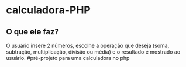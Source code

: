 # calculadora-PHP
## O que ele faz?
O usuário insere 2 números, escolhe a operação que deseja (soma, subtração, multiplicação, divisão ou média) e o resultado é mostrado ao usuário.
#pré-projeto para uma calculadora no php

